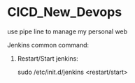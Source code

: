 # CICD_New_Devops
use pipe line to manage my personal web

Jenkins common command:

1. Restart/Start jenkins:
    
     sudo /etc/init.d/jenkins <restart/start>
